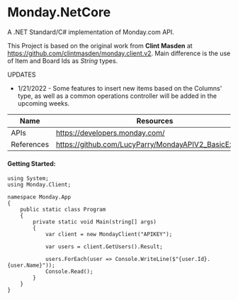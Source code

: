 ﻿# Monday.NetCore
A .NET Standard/C# implementation of Monday.com API.

This Project is based on the original work from **Clint Masden** at https://github.com/clintmasden/monday.client.v2.
Main difference is the use of Item and Board Ids as *String* types.

UPDATES

 - 1/21/2022 - Some features to insert new items based on the Columns' type, as well as a common operations controller will be added in the upcoming weeks.

| Name | Resources |
| ------ | ------ |
| APIs | https://developers.monday.com/ |
| References | https://github.com/LucyParry/MondayAPIV2_BasicExample |

#### Getting Started:
```
using System;
using Monday.Client;

namespace Monday.App
{
    public static class Program
    {
        private static void Main(string[] args)
        {
            var client = new MondayClient("APIKEY");

            var users = client.GetUsers().Result;

            users.ForEach(user => Console.WriteLine($"{user.Id}. {user.Name}"));
            Console.Read();
        }
    }
}
```
